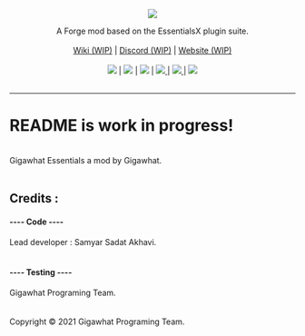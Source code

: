 <p align="center">
  <a href="">
    <img src="https://raw.githubusercontent.com/samyarsadat/Gigawhat-Essentials/dev/docs/images/GIGAWHAT_ESSENTIALS_LOGO.png">
  </a>
</p>
<p align="center">
	A Forge mod based on the EssentialsX plugin suite.
	<br>
	<br>
  	<a href="https://github.com/samyarsadat/Gigawhat-Essentials/wiki">Wiki (WIP)</a>
  	|
  	<a href="https://discord.gg/rMq7GujUZJ">Discord (WIP)</a>
	|
  	<a href="https://gigawhat.net">Website (WIP)</a>
  	<br>
	<br>
	<img src="https://img.shields.io/circleci/build/github/samyarsadat/Gigawhat-Essentials">
	|
	<a href="https://en.wikipedia.org/wiki/Java_(programming_language)"><img src="https://img.shields.io/github/languages/top/samyarsadat/Gigawhat-Essentials?color=blueviolet"></a>
	|
	<a href="https://files.minecraftforge.net/net/minecraftforge/forge/index_1.16.5.html"><img src="https://img.shields.io/badge/mod%20loader-Forge-orange"></a>
	|
	<a href="https://www.gnu.org/licenses/gpl-3.0.en.html"><img src="https://img.shields.io/github/license/samyarsadat/Gigawhat-Essentials?color=blue"> </a>
	|
	<a href="https://github.com/samyarsadat/Gigawhat-Essentials/releases"><img src="https://img.shields.io/github/v/release/samyarsadat/Gigawhat-Essentials?display_name=tag&include_prereleases&label=version"> </a>
	|
	<a href="https://github.com/samyarsadat/Gigawhat-Essentials/issues"><img src="https://img.shields.io/github/issues/samyarsadat/Gigawhat-Essentials"> </a>
	<br><br>
</p>

----
<h1>README is work in progress!</h1>
<br>
Gigawhat Essentials a mod by Gigawhat. <br>
<br>

## Credits :

#### ---- Code ----

Lead developer : Samyar Sadat Akhavi. <br>
<br>

#### ---- Testing ----

Gigawhat Programing Team. <br>
<br>
<br>
Copyright © 2021 Gigawhat Programing Team.
